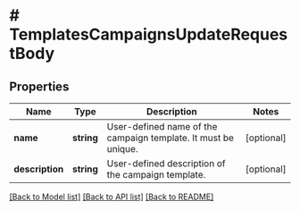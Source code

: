 # # TemplatesCampaignsUpdateRequestBody

## Properties

Name | Type | Description | Notes
------------ | ------------- | ------------- | -------------
**name** | **string** | User-defined name of the campaign template. It must be unique. | [optional]
**description** | **string** | User-defined description of the campaign template. | [optional]

[[Back to Model list]](../../README.md#models) [[Back to API list]](../../README.md#endpoints) [[Back to README]](../../README.md)
